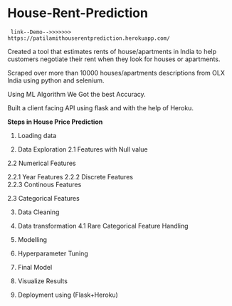 # House-Rent-Prediction
     link--Demo-->>>>>>> https://patilamithouserentprediction.herokuapp.com/
Created a tool that estimates rents of house/apartments in India to help customers negotiate their rent when they look for houses or apartments.

Scraped over more than 10000 houses/apartments descriptions from OLX India using python and selenium.

Using ML Algorithm We Got the best Accuracy. 

Built a client facing API using flask and with the help of Heroku.


**Steps in House Price Prediction**

1. Loading data

2. Data Exploration
2.1 Features with Null value

2.2 Numerical Features


   2.2.1 Year Features
   2.2.2 Discrete Features    
   2.2.3 Continous Features 
   
 2.3 Categorical Features

3. Data Cleaning

4. Data transformation
4.1 Rare Categorical Feature Handling

5. Modelling

6. Hyperparameter Tuning

7. Final Model

8. Visualize Results

9. Deployment using (Flask+Heroku)
